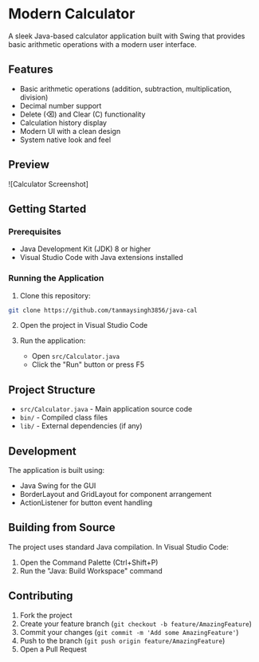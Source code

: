 # Modern Calculator

A sleek Java-based calculator application built with Swing that provides basic arithmetic operations with a modern user interface.

## Features

- Basic arithmetic operations (addition, subtraction, multiplication, division)
- Decimal number support
- Delete (⌫) and Clear (C) functionality
- Calculation history display
- Modern UI with a clean design
- System native look and feel

## Preview

![Calculator Screenshot]

## Getting Started

### Prerequisites

- Java Development Kit (JDK) 8 or higher
- Visual Studio Code with Java extensions installed

### Running the Application

1. Clone this repository:
```bash
git clone https://github.com/tanmaysingh3856/java-cal
```

2. Open the project in Visual Studio Code

3. Run the application:
   - Open `src/Calculator.java`
   - Click the "Run" button or press F5

## Project Structure

- `src/Calculator.java` - Main application source code
- `bin/` - Compiled class files
- `lib/` - External dependencies (if any)

## Development

The application is built using:
- Java Swing for the GUI
- BorderLayout and GridLayout for component arrangement
- ActionListener for button event handling

## Building from Source

The project uses standard Java compilation. In Visual Studio Code:

1. Open the Command Palette (Ctrl+Shift+P)
2. Run the "Java: Build Workspace" command


## Contributing

1. Fork the project
2. Create your feature branch (`git checkout -b feature/AmazingFeature`)
3. Commit your changes (`git commit -m 'Add some AmazingFeature'`)
4. Push to the branch (`git push origin feature/AmazingFeature`)
5. Open a Pull Request